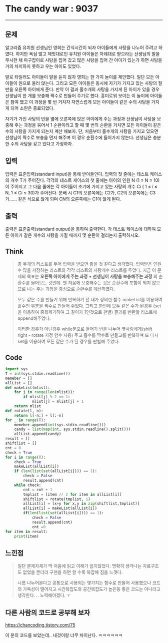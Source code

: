# The candy war : 9037

------------

## 문제

알고리즘 유치원 선생님인 영희는 간식시간이 되자 아이들에게 사탕을 나누어 주려고 하였다. 하지만 욕심 많고 제멋대로인 유치원 아이들은 차례대로 받으라는 선생님의 말을 무시한 채 마구잡이로 사탕을 집어 갔고 많은 사탕을 집어 간 아이가 있는가 하면 사탕을 거의 차지하지 못하고 우는 아이도 있었다. 

말로 타일러도 아이들이 말을 듣지 않자 영희는 한 가지 놀이를 제안했다. 일단 모든 아이들이 원으로 둘러 앉는다. 그리고 모든 아이들은 동시에 자기가 가지고 있는 사탕의 절반을 오른쪽 아이에게 준다. 만약 이 결과 홀수개의 사탕을 가지게 된 아이가 있을 경우 선생님이 한 개를 보충해 짝수로 만들어 주기로 했다. 흥미로워 보이는 이 놀이에 아이들은 참여 했고 이 과정을 몇 번 거치자 자연스럽게 모든 아이들이 같은 수의 사탕을 가지게 되어 소란은 종료되었다.

자기가 가진 사탕의 반을 옆에 오른쪽에 앉은 아이에게 주는 과정과 선생님이 사탕을 보충해 주는 과정을 묶어서 1 순환이라고 할 때 몇 번의 순환을 거치면 모든 아이들이 같은 수의 사탕을 가지게 되는지 계산 해보자. 단, 처음부터 홀수개의 사탕을 가지고 있으면 선생님이 짝수로 보충을 먼저 해주며 이 경우 순환수에 들어가지 않는다. 선생님은 충분한 수의 사탕을 갖고 있다고 가정하자.

## 입력

입력은 표준입력(standard input)을 통해 받아들인다. 입력의 첫 줄에는 테스트 케이스의 개수 T가 주어진다. 각각의 테스트 케이스의 첫 줄에는 아이의 인원 N (1 ≤ N ≤ 10)이 주어지고 그 다음 줄에는 각 아이들이 초기에 가지고 있는 사탕의 개수 Ci ( 1 ≤ i ≤ N, 1 ≤ Ci ≤ 30)가 주어진다. 분배 시 C1의 오른쪽에는 C2가, C2의 오른쪽에는 C3가…… 같은 식으로 앉게 되며 CN의 오른쪽에는 C1이 앉게 된다.

## 출력

출력은 표준출력(standard output)을 통하여 출력한다. 각 테스트 케이스에 대하여 모든 아이가 같은 개수의 사탕을 가질 때까지 몇 순환이 걸리는지 출력하시오.

 ## Think

>총 두개의 리스트를 두어 입력을 받으면 좋을 것 같다고 생각했다. 입력받은 인원 수 많을 저장하는 리스트와 각각 리스트의 사탕개수 리스트를 두었다. 지금 이 문제의 목표는 **오른쪽 아이에게 주는 과정 + 선생님이 사탕을 보충해주는 과정** 의 순환수를 물어보는 것인데. 맨 처음에 보충해주는 것은 순환수에 포함이 되지 않으므로 나는 주는 과정을 중심으로 순환수를 계산하였다. 
>
>모두 같은 수를 만들기 위해 반복하기 전 내가 정의한 함수 makeList를 이용하여 홀수인 부분을 짝수로 만들어 주었다. 그리고 한번에 모두 같은 수가 된경우 (set을 이용하여 중복제거하여 그 길이가 1인것으로 판별) 결과를 반환할 리스트에 append해주었다. 
>
>이러한 경우가 아닌경우 while문으로 들어가 반을 나누어 옆사람에게(shift right - rotate 지정 함수 사용) 주고 홀수를 짝수로 만들고를 반복하며 또 다시 set을 이용하여 모든 같은 수가 된 경우를 판별해 주었다. 



## Code

```python
import sys
T = int(sys.stdin.readline())
memeber = []
allList = []
def makeList(mlist):
    for j in range(len(mlist)):
        if mlist[j] % 2 == 1:
            mlist[j] = mlist[j] + 1
    return mlist
def rotate(l, n):
    return l[-n:] + l[:-n]
for _ in range(T):
    memeber.append(int(sys.stdin.readline()))
    candy = list(map(int, sys.stdin.readline().split()))
    allList.append(candy)
result = []
shiftlist = []
cnt = 0
check = True
for i in range(T):
    check = True
    makeList(allList[i])
    if (len(list(set(allList[i]))) == 1):
        check = False
        result.append(cnt)
    while check:
        cnt = cnt + 1
        tmplist = [item // 2 for item in allList[i]]
        shiftlist = rotate(tmplist, 1)
        allList[i] = [x+y for x,y in zip(shiftlist,tmplist)]
        allList[i] = makeList(allList[i])
        if(len(list(set(allList[i]))) == 1):
            check = False
            result.append(cnt)
            cnt =0
for item in result:
    print(item)
```



## 느낀점

>일단 문제자체가 딱 처음에 읽고 이해가 쉽지않았다. 명확히 생각나는 자료구조도 없었을 뿐더러 구현을 하면 할 수록 복잡해 짐을 느꼇다. 
>
>나름 나누어본다고 공통으로 사용되는 몇가지는 함수로 만들어 사용했으나 코드의 가독성이 떨어지고 시간복잡도와 공간복잡도가 높은등 좋은 코드는 아니라고 생각한다. .. 노력해야겠다. ㅜ



## 다른 사람의 코드로 공부해 보자

https://chancoding.tistory.com/75

이 분의 코드를 보았는데.. 내것이랑 너무 차이난다. ㅋㅋㅋㅋㅋㅋ 

